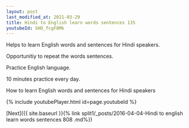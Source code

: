 ```yaml
---
layout: post
last_modified_at: 2021-03-29
title: Hindi to English learn words sentences 135 
youtubeId: SHO_fcgF8Mk
---
```

 
 
Helps to learn English words and sentences for Hindi speakers.

Opportunitiy to repeat the words sentences. 

Practice English language. 
 
10 minutes practice every day. 
 
How to learn English words and sentences for Hindi speakers 
 
{% include youtubePlayer.html id=page.youtubeId %}
 
 
[Next]({{ site.baseurl }}{% link  split1/_posts/2016-04-04-Hindi to english learn words sentences 808 .md%})
 
